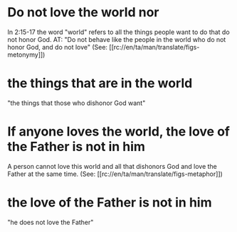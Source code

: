 # Do not love the world nor

In 2:15-17 the word "world" refers to all the things people want to do that do not honor God. AT: "Do not behave like the people in the world who do not honor God, and do not love" (See: [[rc://en/ta/man/translate/figs-metonymy]])

# the things that are in the world

"the things that those who dishonor God want"

# If anyone loves the world, the love of the Father is not in him

A person cannot love this world and all that dishonors God and love the Father at the same time. (See: [[rc://en/ta/man/translate/figs-metaphor]])

# the love of the Father is not in him

"he does not love the Father"

